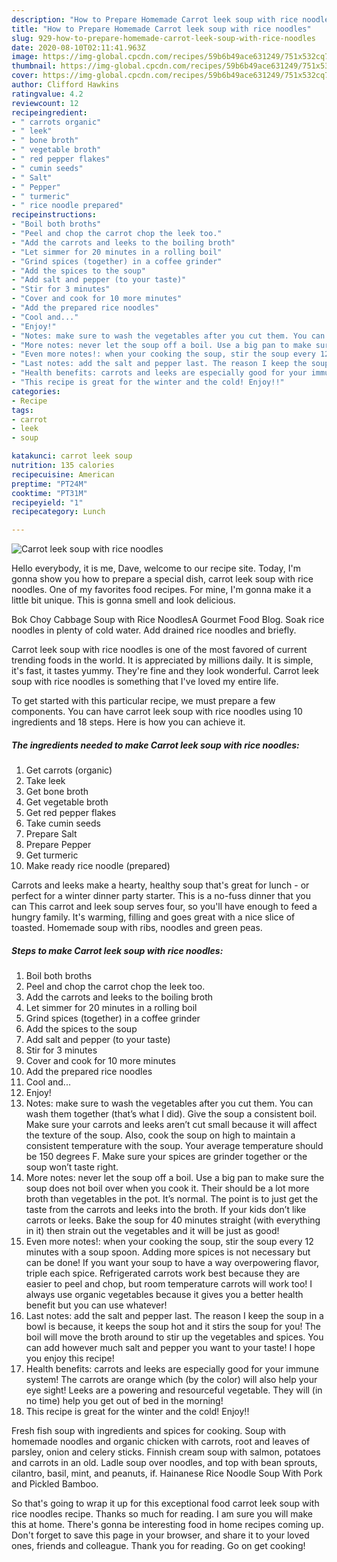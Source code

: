 ```yaml
---
description: "How to Prepare Homemade Carrot leek soup with rice noodles"
title: "How to Prepare Homemade Carrot leek soup with rice noodles"
slug: 929-how-to-prepare-homemade-carrot-leek-soup-with-rice-noodles
date: 2020-08-10T02:11:41.963Z
image: https://img-global.cpcdn.com/recipes/59b6b49ace631249/751x532cq70/carrot-leek-soup-with-rice-noodles-recipe-main-photo.jpg
thumbnail: https://img-global.cpcdn.com/recipes/59b6b49ace631249/751x532cq70/carrot-leek-soup-with-rice-noodles-recipe-main-photo.jpg
cover: https://img-global.cpcdn.com/recipes/59b6b49ace631249/751x532cq70/carrot-leek-soup-with-rice-noodles-recipe-main-photo.jpg
author: Clifford Hawkins
ratingvalue: 4.2
reviewcount: 12
recipeingredient:
- " carrots organic"
- " leek"
- " bone broth"
- " vegetable broth"
- " red pepper flakes"
- " cumin seeds"
- " Salt"
- " Pepper"
- " turmeric"
- " rice noodle prepared"
recipeinstructions:
- "Boil both broths"
- "Peel and chop the carrot chop the leek too."
- "Add the carrots and leeks to the boiling broth"
- "Let simmer for 20 minutes in a rolling boil"
- "Grind spices (together) in a coffee grinder"
- "Add the spices to the soup"
- "Add salt and pepper (to your taste)"
- "Stir for 3 minutes"
- "Cover and cook for 10 more minutes"
- "Add the prepared rice noodles"
- "Cool and..."
- "Enjoy!"
- "Notes: make sure to wash the vegetables after you cut them. You can wash them together (that’s what I did). Give the soup a consistent boil. Make sure your carrots and leeks aren’t cut small because it will affect the texture of the soup. Also, cook the soup on high to maintain a consistent temperature with the soup. Your average temperature should be 150 degrees F. Make sure your spices are grinder together or the soup won’t taste right."
- "More notes: never let the soup off a boil. Use a big pan to make sure the soup does not boil over when you cook it. Their should be a lot more broth than vegetables in the pot. It’s normal. The point is to just get the taste from the carrots and leeks into the broth. If your kids don’t like carrots or leeks. Bake the soup for 40 minutes straight (with everything in it) then strain out the vegetables and it will be just as good!"
- "Even more notes!: when your cooking the soup, stir the soup every 12 minutes with a soup spoon. Adding more spices is not necessary but can be done! If you want your soup to have a way overpowering flavor, triple each spice. Refrigerated carrots work best because they are easier to peel and chop, but room temperature carrots will work too! I always use organic vegetables because it gives you a better health benefit but you can use whatever!"
- "Last notes: add the salt and pepper last. The reason I keep the soup in a bowl is because, it keeps the soup hot and it stirs the soup for you! The boil will move the broth around to stir up the vegetables and spices. You can add however much salt and pepper you want to your taste! I hope you enjoy this recipe!"
- "Health benefits: carrots and leeks are especially good for your immune system! The carrots are orange which (by the color) will also help your eye sight! Leeks are a powering and resourceful vegetable. They will (in no time) help you get out of bed in the morning!"
- "This recipe is great for the winter and the cold! Enjoy!!"
categories:
- Recipe
tags:
- carrot
- leek
- soup

katakunci: carrot leek soup 
nutrition: 135 calories
recipecuisine: American
preptime: "PT24M"
cooktime: "PT31M"
recipeyield: "1"
recipecategory: Lunch

---
```



![Carrot leek soup with rice noodles](https://img-global.cpcdn.com/recipes/59b6b49ace631249/751x532cq70/carrot-leek-soup-with-rice-noodles-recipe-main-photo.jpg)

Hello everybody, it is me, Dave, welcome to our recipe site. Today, I'm gonna show you how to prepare a special dish, carrot leek soup with rice noodles. One of my favorites food recipes. For mine, I'm gonna make it a little bit unique. This is gonna smell and look delicious.

Bok Choy Cabbage Soup with Rice NoodlesA Gourmet Food Blog. Soak rice noodles in plenty of cold water. Add drained rice noodles and briefly.

Carrot leek soup with rice noodles is one of the most favored of current trending foods in the world. It is appreciated by millions daily. It is simple, it's fast, it tastes yummy. They're fine and they look wonderful. Carrot leek soup with rice noodles is something that I've loved my entire life.


To get started with this particular recipe, we must prepare a few components. You can have carrot leek soup with rice noodles using 10 ingredients and 18 steps. Here is how you can achieve it.

<!--inarticleads1-->

##### The ingredients needed to make Carrot leek soup with rice noodles:

1. Get  carrots (organic)
1. Take  leek
1. Get  bone broth
1. Get  vegetable broth
1. Get  red pepper flakes
1. Take  cumin seeds
1. Prepare  Salt
1. Prepare  Pepper
1. Get  turmeric
1. Make ready  rice noodle (prepared)


Carrots and leeks make a hearty, healthy soup that&#39;s great for lunch - or perfect for a winter dinner party starter. This is a no-fuss dinner that you can This carrot and leek soup serves four, so you&#39;ll have enough to feed a hungry family. It&#39;s warming, filling and goes great with a nice slice of toasted. Homemade soup with ribs, noodles and green peas. 

<!--inarticleads2-->

##### Steps to make Carrot leek soup with rice noodles:

1. Boil both broths
1. Peel and chop the carrot chop the leek too.
1. Add the carrots and leeks to the boiling broth
1. Let simmer for 20 minutes in a rolling boil
1. Grind spices (together) in a coffee grinder
1. Add the spices to the soup
1. Add salt and pepper (to your taste)
1. Stir for 3 minutes
1. Cover and cook for 10 more minutes
1. Add the prepared rice noodles
1. Cool and...
1. Enjoy!
1. Notes: make sure to wash the vegetables after you cut them. You can wash them together (that’s what I did). Give the soup a consistent boil. Make sure your carrots and leeks aren’t cut small because it will affect the texture of the soup. Also, cook the soup on high to maintain a consistent temperature with the soup. Your average temperature should be 150 degrees F. Make sure your spices are grinder together or the soup won’t taste right.
1. More notes: never let the soup off a boil. Use a big pan to make sure the soup does not boil over when you cook it. Their should be a lot more broth than vegetables in the pot. It’s normal. The point is to just get the taste from the carrots and leeks into the broth. If your kids don’t like carrots or leeks. Bake the soup for 40 minutes straight (with everything in it) then strain out the vegetables and it will be just as good!
1. Even more notes!: when your cooking the soup, stir the soup every 12 minutes with a soup spoon. Adding more spices is not necessary but can be done! If you want your soup to have a way overpowering flavor, triple each spice. Refrigerated carrots work best because they are easier to peel and chop, but room temperature carrots will work too! I always use organic vegetables because it gives you a better health benefit but you can use whatever!
1. Last notes: add the salt and pepper last. The reason I keep the soup in a bowl is because, it keeps the soup hot and it stirs the soup for you! The boil will move the broth around to stir up the vegetables and spices. You can add however much salt and pepper you want to your taste! I hope you enjoy this recipe!
1. Health benefits: carrots and leeks are especially good for your immune system! The carrots are orange which (by the color) will also help your eye sight! Leeks are a powering and resourceful vegetable. They will (in no time) help you get out of bed in the morning!
1. This recipe is great for the winter and the cold! Enjoy!!


Fresh fish soup with ingredients and spices for cooking. Soup with homemade noodles and organic chicken with carrots, root and leaves of parsley, onion and celery sticks. Finnish cream soup with salmon, potatoes and carrots in an old. Ladle soup over noodles, and top with bean sprouts, cilantro, basil, mint, and peanuts, if. Hainanese Rice Noodle Soup With Pork and Pickled Bamboo. 

So that's going to wrap it up for this exceptional food carrot leek soup with rice noodles recipe. Thanks so much for reading. I am sure you will make this at home. There's gonna be interesting food in home recipes coming up. Don't forget to save this page in your browser, and share it to your loved ones, friends and colleague. Thank you for reading. Go on get cooking!
